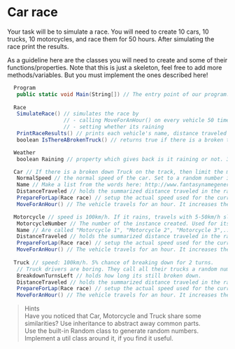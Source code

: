 # Car race

Your task will be to simulate a race.  You will need to create 10
cars, 10 trucks, 10 motorcycles, and race them for 50 hours.  After
simulating the race print the results.

As a guideline here are the classes you will need to create and some
of their functions/properties.  Note that this is just a skeleton, feel
free to add more methods/variables.  But you must implement the ones
described here!

```csharp
  Program
   public static void Main(String[]) // The entry point of our program.
  
  Race
   SimulateRace() // simulates the race by
                  // - calling MoveForAnHour() on every vehicle 50 times
                  // - setting whether its raining
   PrintRaceResults() // prints each vehicle's name, distance traveled ant type.
   boolean IsThereABrokenTruck() // returns true if there is a broken truck on track

  Weather
   boolean Raining // property which gives back is it raining or not. 30% chance of rain

  Car // If there is a broken down Truck on the track, then limit the max speed of cars to 75 km/h.
   NormalSpeed // the normal speed of the car. Set to a random number in the constructor between 80-110km/h.
   Name // Make a list from the words here: http://www.fantasynamegenerators.com/car-names.php and pick 2 randomly for each instance.
   DistanceTraveled // holds the summarized distance traveled in the race.
   PrepareForLap(Race race) // setup the actual speed used for the current lap
   MoveForAnHour() // The vehicle travels for an hour. It increases the distance traveled. Call this from the Race::SimulateRace() only!

  Motorcycle // speed is 100km/h. If it rains, travels with 5-50km/h slower (randomly). Doesn't care about trucks.
   MotorcycleNumber // The number of the instance created. Used for its name.
   Name // Are called "Motorcycle 1", "Motorcycle 2", "Motorcycle 3",... Unique.
   DistanceTraveled // holds the summarized distance traveled in the race.
   PrepareForLap(Race race) // setup the actual speed used for the current lap
   MoveForAnHour() // The vehicle travels for an hour. It increases the distance traveled. Call this from the Race::SimulateRace() only!
  
  Truck // speed: 100km/h. 5% chance of breaking down for 2 turns.
   // Truck drivers are boring. They call all their trucks a random number between 0 and 1000.
   BreakdownTurnsLeft // holds how long its still broken down.
   DistanceTraveled // holds the summarized distance traveled in the race.
   PrepareForLap(Race race) // setup the actual speed used for the current lap
   MoveForAnHour() // The vehicle travels for an hour. It increases the distance traveled. Call this from the Race::SimulateRace() only!
```

> Hints<br />
  > Have you noticed that Car, Motorcycle and Truck share some similarities? Use inheritance to abstract away common parts.<br />
  > Use the built-in Random class to generate random numbers. Implement a util class around it, if you find it useful.
